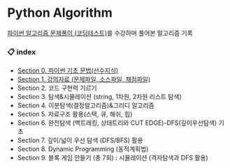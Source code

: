# Python Algorithm

[파이썬 알고리즘 문제풀이 (코딩테스트)](https://www.inflearn.com/course/%ED%8C%8C%EC%9D%B4%EC%8D%AC-%EC%95%8C%EA%B3%A0%EB%A6%AC%EC%A6%98-%EB%AC%B8%EC%A0%9C%ED%92%80%EC%9D%B4-%EC%BD%94%EB%94%A9%ED%85%8C%EC%8A%A4%ED%8A%B8)를 수강하며 풀어본 알고리즘 기록


### 📋 index
- [Section 0. 파이썬 기초 문법(선수지식)](./docs/Section_0.md)
- [Section 1. 강의자료 (문제파일, 소스파일, 채점파일)](https://www.inflearn.com/course/%ED%8C%8C%EC%9D%B4%EC%8D%AC-%EC%95%8C%EA%B3%A0%EB%A6%AC%EC%A6%98-%EB%AC%B8%EC%A0%9C%ED%92%80%EC%9D%B4-%EC%BD%94%EB%94%A9%ED%85%8C%EC%8A%A4%ED%8A%B8)
- Section 2. 코드 구현력 기르기
- Section 3. 탐색&시뮬레이션 (string, 1차원, 2차원 리스트 탐색)
- Section 4. 이분탐색(결정알고리즘)&그리디 알고리즘
- Section 5. 자료구조 활용(스택, 큐, 해쉬, 힙)
- Section 6. 완전탐색 (백트래킹, 상태트리와 CUT EDGE)-DFS(깊이우선탐색) 기초
- Section 7. 깊이/넓이 우선 탐색 (DFS/BFS) 활용
- Section 8. Dynamic Programming (동적계획법)
- Section 9. 블록 게임 만들기 (총 7회) : 시뮬레이션 (격자탐색과 DFS 활용)